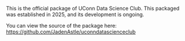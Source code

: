 This is the official package of UConn Data Science Club. This packaged was established in 2025, and its development is ongoing.

You can view the source of the package here: https://github.com/JadenAstle/uconndatascienceclub